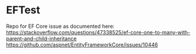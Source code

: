 # EFTest
Repo for EF Core issue as documented here:
https://stackoverflow.com/questions/47338525/ef-core-one-to-many-with-parent-and-child-inheritance
https://github.com/aspnet/EntityFrameworkCore/issues/10446
